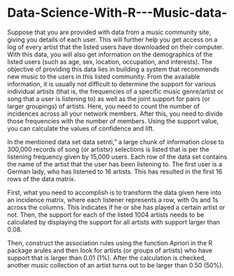 # Data-Science-With-R---Music-data-
Suppose that you are provided with data from a music community site, giving you details of each user. This will further help you get access on a log of every artist that the listed users have downloaded on their computer. With this data, you will also get information on the demographics of the listed users (such as age, sex, location, occupation, and interests).  The objective of providing this data lies in building a system that recommends new music to the users in this listed community. From the available information, it is usually not difficult to determine the support for various individual artists (that is, the frequencies of a specific music genre/artist or song that a user is listening to) as well as the joint support for pairs (or larger groupings) of artists. Here, you need to count the number of incidences across all your network members. After this, you need to divide those frequencies with the number of members. Using the support value, you can calculate the values of confidence and lift.

In the mentioned data set data setnti,” a large chunk of information close to 300,000 records of song (or artistsr) selections is listed that is per the listening frequency given by 15,000 users. Each row of the data set contains the name of the artist that the user has been listening to. The first user is a German lady, who has listened to 16 artists. This has resulted in the first 16 rows of the data matrix.

First, what you need to accomplish is to transform the data given here into an incidence matrix, where each listener represents a row, with 0s and 1s across the columns. This indicates if he or she has played a certain artist or not. Then, the support for each of the listed 1004 artists needs to be calculated by displaying the support for all artists with support larger than 0.08.

Then, construct the association rules using the function Apriori in the R package arules and then look for artists (or groups of artists) who have support that is larger than 0.01 (1%). After the calculation is checked, another music collection of an artist turns out to be larger than 0.50 (50%). 
